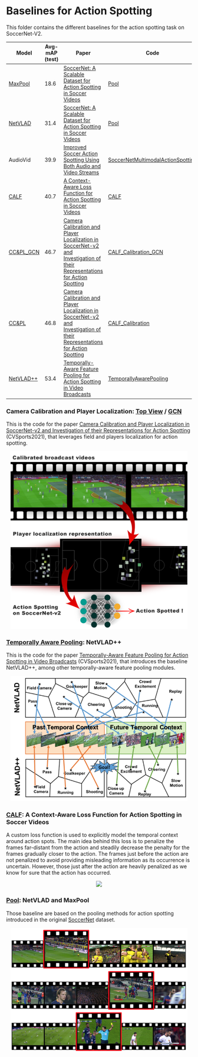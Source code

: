 # Baselines for Action Spotting

This folder contains the different baselines for the action spotting task on SoccerNet-V2.


| Model     | Avg-mAP (test)  | Paper       | Code |
| ----------| -------- | ------------------------- | ---   |
| [MaxPool](#pool-netvlad-and-maxpool)   |   18.6   | [SoccerNet: A Scalable Dataset for Action Spotting in Soccer Videos](http://openaccess.thecvf.com/content_cvpr_2018_workshops/papers/w34/Giancola_SoccerNet_A_Scalable_CVPR_2018_paper.pdf) | [Pool](Pool) |
| [NetVLAD](#pool-netvlad-and-maxpool)   |   31.4   | [SoccerNet: A Scalable Dataset for Action Spotting in Soccer Videos](http://openaccess.thecvf.com/content_cvpr_2018_workshops/papers/w34/Giancola_SoccerNet_A_Scalable_CVPR_2018_paper.pdf) | [Pool](Pool) |
| AudioVid  |   39.9   | [Improved Soccer Action Spotting Using Both Audio and Video Streams](https://openaccess.thecvf.com/content_CVPRW_2020/html/w53/Vanderplaetse_Improved_Soccer_Action_Spotting_Using_Both_Audio_and_Video_Streams_CVPRW_2020_paper.html) | [SoccerNetMultimodalActionSpotting](https://github.com/bastienvanderplaetse/SoccerNetMultimodalActionSpotting)                     |
| [CALF](#calf-a-context-aware-loss-function-for-action-spotting-in-soccer-videos)      |   40.7   | [A Context-Aware Loss Function for Action Spotting in Soccer Videos](https://openaccess.thecvf.com/content_CVPR_2020/papers/Cioppa_A_Context-Aware_Loss_Function_for_Action_Spotting_in_Soccer_Videos_CVPR_2020_paper.pdf) | [CALF](CALF)                     |
| [CC&PL_GCN](#camera-calibration-and-player-localization-top-view--gcn) |   46.7   | [Camera Calibration and Player Localization in SoccerNet-v2 and Investigation of their Representations for Action Spotting](https://arxiv.org/pdf/2104.09333.pdf) | [CALF_Calibration_GCN](CALF_Calibration_GCN)     | 
| [CC&PL](#camera-calibration-and-player-localization-top-view--gcn)     |   46.8   | [Camera Calibration and Player Localization in SoccerNet-v2 and Investigation of their Representations for Action Spotting](https://arxiv.org/pdf/2104.09333.pdf) | [CALF_Calibration](CALF_Calibration)         | 
| [NetVLAD++](#temporally-aware-pooling-netvlad) |   53.4   | [Temporally-Aware Feature Pooling for Action Spotting in Video Broadcasts](https://arxiv.org/pdf/2104.06779.pdf) | [TemporallyAwarePooling](TemporallyAwarePooling)   | 




### Camera Calibration and Player Localization: [Top View](CALF_Calibration) / [GCN](CALF_Calibration_GCN)

This is the code for the paper [Camera Calibration and Player Localization in SoccerNet-v2 and Investigation of their Representations for Action Spotting](https://arxiv.org/pdf/2104.09333.pdf) (CVSports2021), that leverages field and players localization for action spotting.

<p align="center"><img src="CALF_Calibration/img/Abstract.png" width="480"></p>


### [Temporally Aware Pooling](TemporallyAwarePooling): NetVLAD++

This is the code for the paper [Temporally-Aware Feature Pooling for Action Spotting in Video Broadcasts](https://arxiv.org/pdf/2104.06779.pdf) (CVSports2021), that introduces the baseline NetVLAD++, among other temporally-aware feature pooling modules.

<p align="center"><img src="TemporallyAwarePooling/img/Abstract.png" width="480"></p>


### [CALF](CALF): A Context-Aware Loss Function for Action Spotting in Soccer Videos 

A custom loss function is used to explicitly model the temporal context around action spots. The main idea behind this loss is to penalize the frames far-distant from the action and steadily decrease the penalty for the frames gradually closer to the action. The frames just before the action are not penalized to avoid providing misleading information as its occurrence is uncertain. However, those just after the action are heavily penalized as we know for sure that the action has occurred.

<p align="center"><img src="CALF/img/Abstract.png" width="480"></p>

### [Pool](Pool): NetVLAD and MaxPool

Those baseline are based on the pooling methods for action spotting introduced in the original [SoccerNet](http://openaccess.thecvf.com/content_cvpr_2018_workshops/papers/w34/Giancola_SoccerNet_A_Scalable_CVPR_2018_paper.pdf) dataset.

<p align="center"><img src="Pooling/img/Abstract.png" width="480"></p>

